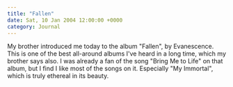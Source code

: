 ```yaml
---
title: "Fallen"
date: Sat, 10 Jan 2004 12:00:00 +0000
category: Journal
---
```


My brother introduced me today to the album "Fallen", by Evanescence.
This is one of the best all-around albums I've heard in a long time,
which my brother says also.  I was already a fan of the song "Bring Me
to Life" on that album, but I find I like most of the songs on it.
Especially "My Immortal", which is truly ethereal in its beauty.


